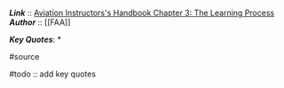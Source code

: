 ***Link***      :: [Aviation Instructors's Handbook Chapter 3: The Learning Process](https://www.faa.gov/sites/faa.gov/files/regulations_policies/handbooks_manuals/aviation/aviation_instructors_handbook/05_aih_chapter_3.pdf)
***Author*** :: [[FAA]]

***Key Quotes***:
* 

#source

#todo :: add key quotes